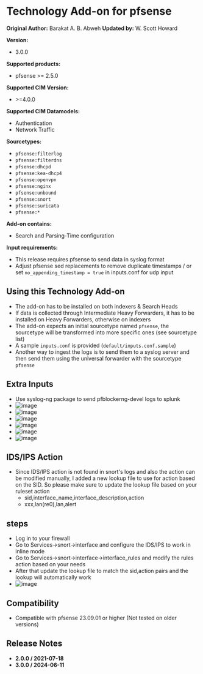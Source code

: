 # Technology Add-on for pfsense

**Original Author:** Barakat A. B. Abweh
**Updated by:**  W. Scott Howard

**Version:**

* 3.0.0

**Supported products:**

* pfsense >= 2.5.0

**Supported CIM Version:**

* &gt;=4.0.0

**Supported CIM Datamodels:**

* Authentication
* Network Traffic

**Sourcetypes:**

* `pfsense:filterlog`
* `pfsense:filterdns`
* `pfsense:dhcpd`
* `pfsense:kea-dhcp4`
* `pfsense:openvpn`
* `pfsense:nginx`
* `pfsense:unbound`
* `pfsense:snort`
* `pfsense:suricata`
* `pfsense:*`

**Add-on contains:**

* Search and Parsing-Time configuration

**Input requirements:**

* This release requires pfsense to send data in syslog format
* Adjust pfsense sed replacements to remove duplicate timestamps / or set `no_appending_timestamp = true` in inputs.conf for udp input

## Using this Technology Add-on

* The add-on has to be installed on both indexers & Search Heads
* If data is collected through Intermediate Heavy Forwarders, it has to be installed on Heavy Forwarders, otherwise on indexers
* The add-on expects an initial sourcetype named `pfsense`, the sourcetype will be transformed into more specific ones (see sourcetype list)
* A sample `inputs.conf` is provided (`default/inputs.conf.sample`)
* Another way to ingest the logs is to send them to a syslog server and then send them using the universal forwarder with the sourcetype `pfsense`

## Extra Inputs
* Use syslog-ng package to send pfblockerng-devel logs to splunk
* ![image](https://github.com/user-attachments/assets/fce5fb20-d2f5-47a9-be07-30e7e354a5ae)
* ![image](https://github.com/user-attachments/assets/63c32996-d5bf-4cc7-b384-bcd9d4a1347e)
* ![image](https://github.com/user-attachments/assets/c4ddd605-6f05-479f-8c73-aeaa2849c9f1)
* ![image](https://github.com/user-attachments/assets/da246111-4c51-4699-8f7f-2738d31f39b2)
* ![image](https://github.com/user-attachments/assets/8b23fea8-1929-4dbe-8313-f757bca55e5e)
* ![image](https://github.com/user-attachments/assets/c1dc1c58-fa2e-4a03-8636-f626bf872147)

## IDS/IPS Action
* Since IDS/IPS action is not found in snort's logs and also the action can be modified manually, I added a new lookup file to use for action based on the SID. So please make sure to update the lookup file based on your ruleset action
  * sid,interface_name,interface_description,action
  * xxx,lan(re0),lan,alert
 

## steps
* Log in to your firewall
* Go to Services->snort->interface and configure the IDS/IPS to work in inline mode
* Go to Services->snort->interface->interface_rules and modify the rules action based on your needs
* After that update the lookup file to match the sid,action pairs and the lookup will automatically work
* ![image](https://github.com/user-attachments/assets/a6e4939f-60a9-4de5-a9b2-967d53e4fe33)
  

## Compatibility

* Compatible with pfsense 23.09.01 or higher  (Not tested on older versions)

## Release Notes

* **2.0.0 / 2021-07-18**
* **3.0.0 / 2024-06-11**
